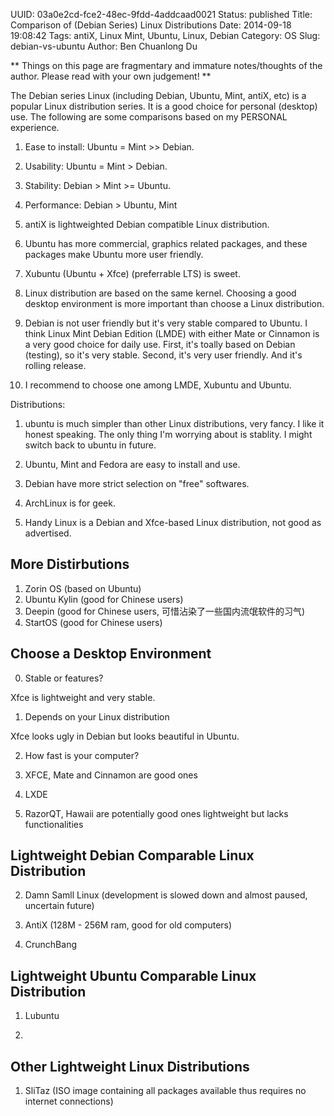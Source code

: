 UUID: 03a0e2cd-fce2-48ec-9fdd-4addcaad0021
Status: published
Title: Comparison of (Debian Series) Linux Distributions
Date: 2014-09-18 19:08:42
Tags: antiX, Linux Mint, Ubuntu, Linux, Debian
Category: OS
Slug: debian-vs-ubuntu
Author: Ben Chuanlong Du

**
Things on this page are fragmentary and immature notes/thoughts of the author. 
Please read with your own judgement!
**
 

The Debian series Linux 
(including Debian, Ubuntu, Mint, antiX, etc) is a popular Linux distribution series. 
It is a good choice for personal (desktop) use. 
The following are some comparisons based on my PERSONAL experience.

1. Ease to install: Ubuntu = Mint >> Debian.

2. Usability: Ubuntu = Mint > Debian.

2. Stability: Debian > Mint >= Ubuntu.

3. Performance: Debian > Ubuntu, Mint

4. antiX is lightweighted Debian compatible Linux distribution.

5. Ubuntu has more commercial, graphics related packages,
and these packages make Ubuntu more user friendly.
6. Xubuntu (Ubuntu + Xfce) (preferrable LTS) is sweet.

7. Linux distribution are based on the same kernel. 
Choosing a good desktop environment is more important than choose a Linux distribution.

8. Debian is not user friendly but it's very stable compared to Ubuntu. 
I think Linux Mint Debian Edition (LMDE) with either Mate or Cinnamon 
is a very good choice for daily use.
First, it's toally based on Debian (testing), so it's very stable. 
Second, it's very user friendly.
And it's rolling release.

9. I recommend to choose one among LMDE, Xubuntu and Ubuntu.

Distributions:

1. ubuntu is much simpler than other Linux distributions, very fancy. 
I like it honest speaking. 
The only thing I'm worrying about is stablity. I might switch back to ubuntu in future. 

1. Ubuntu, Mint and Fedora are easy to install and use. 

2. Debian have more strict selection on "free" softwares.

3. ArchLinux is for geek. 

3. Handy Linux is a Debian and Xfce-based Linux distribution,
not good as advertised.


## More Distirbutions

1. Zorin OS (based on Ubuntu)
2. Ubuntu Kylin (good for Chinese users)
2. Deepin (good for Chinese users, 可惜沾染了一些国内流氓软件的习气)
3. StartOS (good for Chinese users)


## Choose a Desktop Environment

0. Stable or features?

Xfce is lightweight and very stable.

1. Depends on your Linux distribution

Xfce looks ugly in Debian but looks beautiful in Ubuntu.

2. How fast is your computer?

3. XFCE, Mate and Cinnamon are good ones

4. LXDE 

5. RazorQT, Hawaii are potentially good ones
lightweight but lacks functionalities


## Lightweight Debian Comparable Linux Distribution

2. Damn Samll Linux (development is slowed down and almost paused, uncertain future)

1. AntiX (128M - 256M ram, good for old computers)

3. CrunchBang 

## Lightweight Ubuntu Comparable Linux Distribution

1. Lubuntu

2. 

## Other Lightweight Linux Distributions

1. SliTaz (ISO image containing all packages available thus requires no internet connections)


